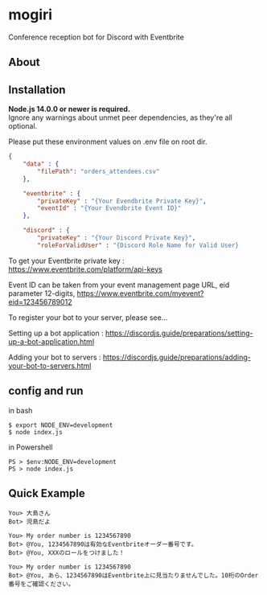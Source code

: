 # mogiri

Conference reception bot for Discord with Eventbrite

## About

## Installation

**Node.js 14.0.0 or newer is required.**  
Ignore any warnings about unmet peer dependencies, as they're all optional.

Please put these environment values on .env file on root dir.

```config/{development|production}.json
{
    "data" : {
        "filePath": "orders_attendees.csv"
    },

    "eventbrite" : {
        "privateKey" : "{Your Evendbrite Private Key}",
        "eventId" : "{Your Evendbrite Event ID}"
    },

    "discord" : {
        "privateKey" : "{Your Discord Private Key}",
        "roleForValidUser" : "{Discord Role Name for Valid User}
```

To get your Eventbrite private key : <https://www.eventbrite.com/platform/api-keys>

Event ID can be taken from your event management page URL, eid parameter 12-digits, <https://www.eventbrite.com/myevent?eid=123456789012>

To register your bot to your server, please see...

Setting up a bot application : <https://discordjs.guide/preparations/setting-up-a-bot-application.html>

Adding your bot to servers : <https://discordjs.guide/preparations/adding-your-bot-to-servers.html>

## config and run
in bash
```
$ export NODE_ENV=development
$ node index.js
```

in Powershell
```
PS > $env:NODE_ENV=development
PS > node index.js
```

## Quick Example

```Shell
You> 大島さん
Bot> 児島だよ
 
You> My order number is 1234567890
Bot> @You, 1234567890は有効なEventbriteオーダー番号です。
Bot> @You, XXXのロールをつけました！

You> My order number is 1234567890
Bot> @You, あら、1234567890はEventbrite上に見当たりませんでした。10桁のOrder番号をご確認ください。
```
